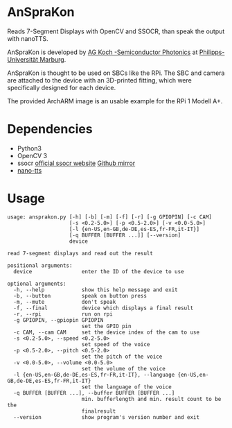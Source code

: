 # AnSpraKon
Reads 7-Segment Displays with OpenCV and SSOCR, than speak the output with nanoTTS.

AnSpraKon is developed by [AG Koch -Semiconductor Photonics](https://www.uni-marburg.de/en/fb13/semiconductor-photonics) at [Philipps-Universität Marburg](https://www.uni-marburg.de).



AnSpraKon is thought to be used on SBCs like the RPi. The SBC and camera are attached to the device with an 3D-printed fitting, 
which were specifically designed for each device.



The provided ArchARM image is an usable example for the RPi 1 Modell A+.

# Dependencies
* Python3
* OpenCV 3
* ssocr [official ssocr website](http://www.unix-ag.uni-kl.de/~auerswal/ssocr/) [Github mirror](https://github.com/auerswal/ssocr)
* [nano-tts](https://github.com/gmn/nanotts)

# Usage
```
usage: ansprakon.py [-h] [-b] [-m] [-f] [-r] [-g GPIOPIN] [-c CAM]
                    [-s <0.2-5.0>] [-p <0.5-2.0>] [-v <0.0-5.0>]
                    [-l {en-US,en-GB,de-DE,es-ES,fr-FR,it-IT}]
                    [-q BUFFER [BUFFER ...]] [--version]
                    device

read 7-segment displays and read out the result

positional arguments:
  device                enter the ID of the device to use

optional arguments:
  -h, --help            show this help message and exit
  -b, --button          speak on button press
  -m, --mute            don't speak
  -f, --final           device which displays a final result
  -r, --rpi             run on rpi
  -g GPIOPIN, --gpiopin GPIOPIN
                        set the GPIO pin
  -c CAM, --cam CAM     set the device index of the cam to use
  -s <0.2-5.0>, --speed <0.2-5.0>
                        set speed of the voice
  -p <0.5-2.0>, --pitch <0.5-2.0>
                        set the pitch of the voice
  -v <0.0-5.0>, --volume <0.0-5.0>
                        set the volume of the voice
  -l {en-US,en-GB,de-DE,es-ES,fr-FR,it-IT}, --language {en-US,en-GB,de-DE,es-ES,fr-FR,it-IT}
                        set the language of the voice
  -q BUFFER [BUFFER ...], --buffer BUFFER [BUFFER ...]
                        min. bufferlength and min. result count to be the
                        finalresult
  --version             show program's version number and exit
```

